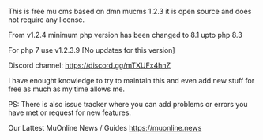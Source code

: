 This is free mu cms based on dmn mucms 1.2.3 it is open source and does not require any license.

From v1.2.4 minimum php version has been changed to 8.1 upto php 8.3

For php 7 use v1.2.3.9 [No updates for this version]

Discord channel: https://discord.gg/mTXUFx4hnZ

I have enought knowledge to try to maintain this and even add new stuff for free as much as my time allows me.

PS: There is also issue tracker where you can add problems or errors you have met or request for new features. 

Our Lattest MuOnline News / Guides https://muonline.news


